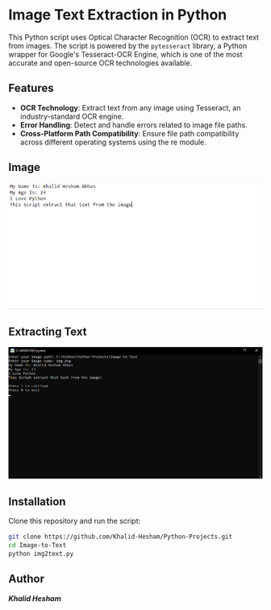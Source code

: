 # Image Text Extraction in Python
This Python script uses Optical Character Recognition (OCR) to extract text from images. The script is powered by the `pytesseract` library, a Python wrapper for Google's Tesseract-OCR Engine, which is one of the most accurate and open-source OCR technologies available.

## Features
- **OCR Technology**: Extract text from any image using Tesseract, an industry-standard OCR engine.
- **Error Handling**: Detect and handle errors related to image file paths.
- **Cross-Platform Path Compatibility**: Ensure file path compatibility across different operating systems using the re module.

## Image
![alt text](img.png)

## Extracting Text
![alt text](text.png)

## Installation
Clone this repository and run the script:
```bash
git clone https://github.com/Khalid-Hesham/Python-Projects.git
cd Image-to-Text
python img2text.py
```

## Author

***Khalid Hesham***
